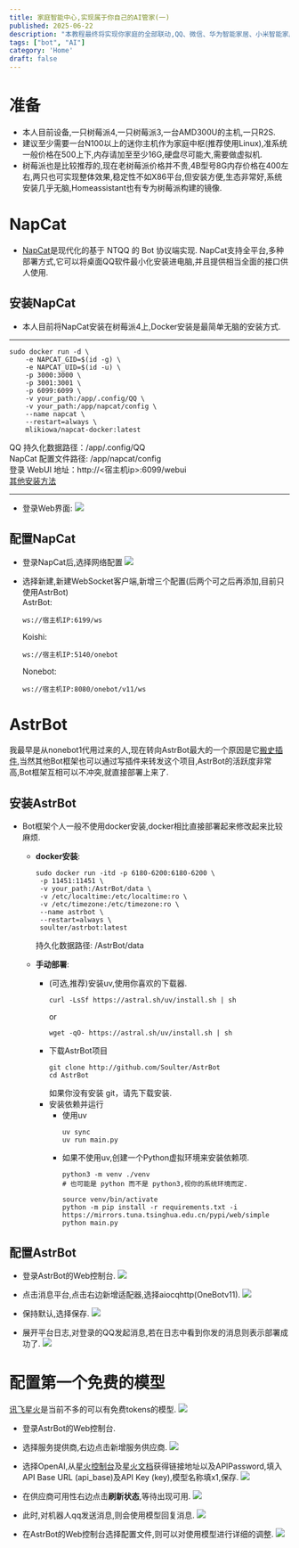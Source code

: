 ```yaml
---
title: 家庭智能中心,实现属于你自己的AI管家(一)
published: 2025-06-22
description: "本教程最终将实现你家庭的全部联动,QQ、微信、华为智能家居、小米智能家居、美的智能家居、OPENWRT等等,并接入大模型实现你自己的AI管家,最终接入实体设备让变成机械AI管家."
tags: ["bot", "AI"]
category: 'Home'
draft: false
---
```


# 准备
* 本人目前设备,一只树莓派4,一只树莓派3,一台AMD300U的主机,一只R2S.
* 建议至少需要一台N100以上的迷你主机作为家庭中枢(推荐使用Linux),准系统一般价格在500上下,内存请加至至少16G,硬盘尽可能大,需要做虚拟机.
* 树莓派也是比较推荐的,现在老树莓派价格并不贵,4B型号8G内存价格在400左右,两只也可实现整体效果,稳定性不如X86平台,但安装方便,生态非常好,系统安装几乎无脑,Homeassistant也有专为树莓派构建的镜像.

# NapCat
* [NapCat](https://github.com/NapNeko/NapCatQQ)是现代化的基于 NTQQ 的 Bot 协议端实现.
NapCat支持全平台,多种部署方式,它可以将桌面QQ软件最小化安装进电脑,并且提供相当全面的接口供人使用.

## 安装NapCat
* 本人目前将NapCat安装在树莓派4上,Docker安装是最简单无脑的安装方式.
---
```
sudo docker run -d \
    -e NAPCAT_GID=$(id -g) \
    -e NAPCAT_UID=$(id -u) \
    -p 3000:3000 \
    -p 3001:3001 \
    -p 6099:6099 \
    -v your_path:/app/.config/QQ \
    -v your_path:/app/napcat/config \
    --name napcat \
    --restart=always \
    mlikiowa/napcat-docker:latest
```
QQ 持久化数据路径：/app/.config/QQ  
NapCat 配置文件路径: /app/napcat/config  
登录 WebUI 地址：http://<宿主机ip>:6099/webui  
[其他安装方法](https://napneko.github.io/guide/boot/Shell)

---

* 登录Web界面:
![](./2.png)  
## 配置NapCat
* 登录NapCat后,选择网络配置
![](./3.png) 

* 选择新建,新建WebSocket客户端,新增三个配置(后两个可之后再添加,目前只使用AstrBot)  
    AstrBot:
    ```
    ws://宿主机IP:6199/ws
    ```
    Koishi:
    ```
    ws://宿主机IP:5140/onebot
    ```
    Nonebot:
    ```
    ws://宿主机IP:8080/onebot/v11/ws
    ```

# AstrBot
我最早是从nonebot1代用过来的人,现在转向AstrBot最大的一个原因是它[搬史插件](https://github.com/anka-afk/astrbot_sowing_discord),当然其他Bot框架也可以通过写插件来转发这个项目,AstrBot的活跃度非常高,Bot框架互相可以不冲突,就直接部署上来了.

## 安装AstrBot
+ Bot框架个人一般不使用docker安装,docker相比直接部署起来修改起来比较麻烦.
    - **docker安装**:
        ```
        sudo docker run -itd -p 6180-6200:6180-6200 \
         -p 11451:11451 \
         -v your_path:/AstrBot/data \
         -v /etc/localtime:/etc/localtime:ro \
         -v /etc/timezone:/etc/timezone:ro \
         --name astrbot \
         --restart=always \
         soulter/astrbot:latest
        ```
        持久化数据路径: /AstrBot/data
    
    - **手动部署**:
        * (可选,推荐)安装uv,使用你喜欢的下载器.
            ```
            curl -LsSf https://astral.sh/uv/install.sh | sh
            ```
            or
            ```
            wget -qO- https://astral.sh/uv/install.sh | sh
            ```
        * 下载AstrBot项目
            ```
            git clone http://github.com/Soulter/AstrBot
            cd AstrBot
            ```
            如果你没有安装 git，请先下载安装.
        * 安装依赖并运行
            * 使用uv
                ```
                uv sync
                uv run main.py
                ```
            * 如果不使用uv,创建一个Python虚拟环境来安装依赖项.
                ```
                python3 -m venv ./venv
                # 也可能是 python 而不是 python3,视你的系统环境而定.
                ```
                ```
                source venv/bin/activate
                python -m pip install -r requirements.txt -i https://mirrors.tuna.tsinghua.edu.cn/pypi/web/simple
                python main.py
                ```

## 配置AstrBot
* 登录AstrBot的Web控制台.
    ![](./bot1.png) 

* 点击消息平台,点击右边新增适配器,选择aiocqhttp(OneBotv11).
    ![](./bot2.png) 

* 保持默认,选择保存.
    ![](./bot3.png) 

* 展开平台日志,对登录的QQ发起消息,若在日志中看到你发的消息则表示部署成功了.
    ![](./bot4.png) 


# 配置第一个免费的模型
[讯飞星火](https://xinghuo.xfyun.cn/)是当前不多的可以有免费tokens的模型.
![](./sp1.png) 

* 登录AstrBot的Web控制台.
* 选择服务提供商,右边点击新增服务供应商.
![](./sp2.png) 

* 选择OpenAI,从[星火控制台](https://console.xfyun.cn/services/bmx1)及[星火文档](https://www.xfyun.cn/doc/spark/X1http.html)获得链接地址以及APIPassword,填入API Base URL (api_base)及API Key (key),模型名称填x1,保存.
![](./sp3.png) 

* 在供应商可用性右边点击**刷新状态**,等待出现可用.
![](./sp4.png) 

* 此时,对机器人qq发送消息,则会使用模型回复消息.
![](./sp5.png) 

* 在AstrBot的Web控制台选择配置文件,则可以对使用模型进行详细的调整.
![](./sp6.png) 